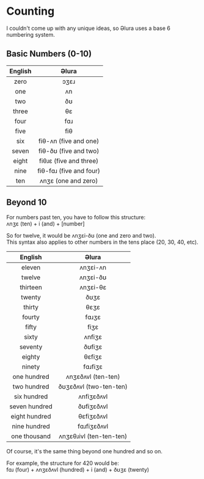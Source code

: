# Counting
I couldn't come up with any unique ideas, so Əlura uses a base 6 numbering system.

## Basic Numbers (0-10)
| English      | Əlura                   |
| :----------: | :---------------------: |
| zero         | ɔʒɛɹ                    |
| one          | ʌn                      |
| two          | ðʊ                      |
| three        | θɛ                      |
| four         | fɑɹ                     |
| five         | fiθ                     |
| six          | fiθ-ʌn (five and one)   |
| seven        | fiθ-ðʊ (five and two)   |
| eight        | fiθɹɛ (five and three)  |
| nine         | fiθ-fɑɹ (five and four) |
| ten          | ʌnʒɛ (one and zero)     |

## Beyond 10
For numbers past ten, you have to follow this structure: <br>
ʌnʒɛ (ten) + i (and) + [number]

So for twelve, it would be ʌnʒɛi-ðʊ (one and zero and two). <br>
This syntax also applies to other numbers in the tens place (20, 30, 40, etc).

| English       | Əlura                   |
| :-----------: | :---------------------: |
| eleven        | ʌnʒɛi-ʌn                |
| twelve        | ʌnʒɛi-ðʊ                |
| thirteen      | ʌnʒɛi-θɛ                |
| twenty        | ðʊʒɛ                    |
| thirty        | θɛʒɛ                    |
| fourty        | fɑɹʒɛ                   |
| fifty         | fiʒɛ                    |
| sixty         | ʌnfiʒɛ                  |
| seventy       | ðʊfiʒɛ                  |
| eighty        | θɛfiʒɛ                  |
| ninety        | fɑɹfiʒɛ                 |
| one hundred   | ʌnʒɛðʌvl (ten-ten)      |
| two hundred   | ðʊʒɛðʌvl (two-ten-ten)  |
| six hundred   | ʌnfiʒɛðʌvl              |
| seven hundred | ðʊfiʒɛðʌvl              |
| eight hundred | θɛfiʒɛðʌvl              |
| nine hundred  | fɑɹfiʒɛðʌvl             |
| one thousand  | ʌnʒɛθɹivl (ten-ten-ten) |

Of course, it's the same thing beyond one hundred and so on.

For example, the structure for 420 would be: <br>
fɑɹ (four) + ʌnʒɛðʌvl (hundred) + i (and) + ðʊʒɛ (twenty)